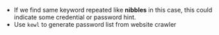 - If we find same keyword repeated like **nibbles** in this case, this could indicate some credential or password hint.
- Use `kewl` to generate password list from website crawler